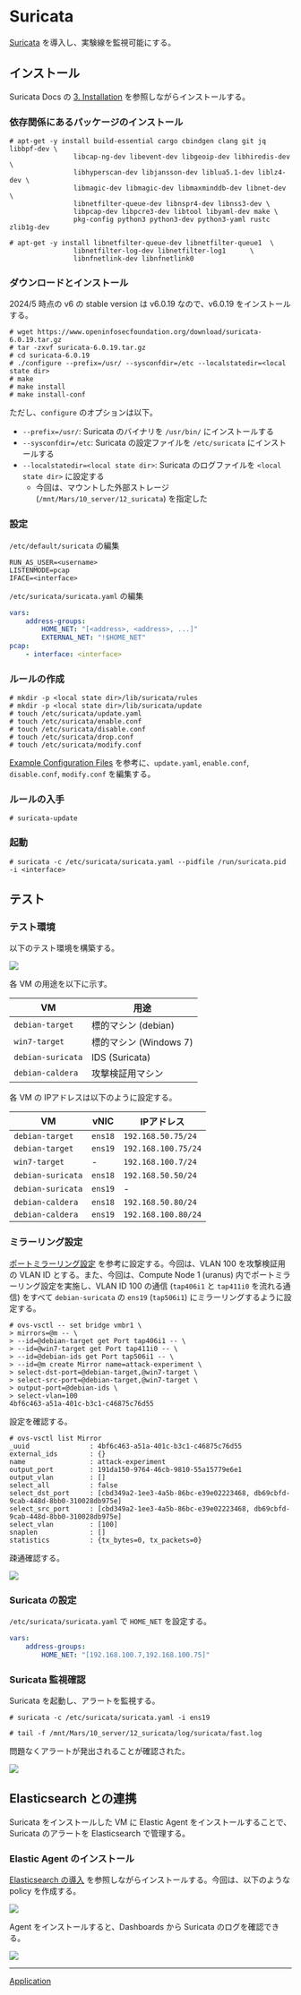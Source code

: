 # Suricata
[Suricata](https://suricata.io/) を導入し、実験線を監視可能にする。

## インストール
Suricata Docs の [3. Installation](https://docs.suricata.io/en/suricata-6.0.19/install.html) を参照しながらインストールする。

### 依存関係にあるパッケージのインストール
```
# apt-get -y install build-essential cargo cbindgen clang git jq libbpf-dev \
                libcap-ng-dev libevent-dev libgeoip-dev libhiredis-dev \
                libhyperscan-dev libjansson-dev liblua5.1-dev liblz4-dev \
                libmagic-dev libmagic-dev libmaxminddb-dev libnet-dev \
                libnetfilter-queue-dev libnspr4-dev libnss3-dev \
                libpcap-dev libpcre3-dev libtool libyaml-dev make \
                pkg-config python3 python3-dev python3-yaml rustc zlib1g-dev
```

```
# apt-get -y install libnetfilter-queue-dev libnetfilter-queue1  \
                libnetfilter-log-dev libnetfilter-log1      \
                libnfnetlink-dev libnfnetlink0
```

### ダウンロードとインストール
2024/5 時点の v6 の stable version は v6.0.19 なので、v6.0.19 をインストールする。

```
# wget https://www.openinfosecfoundation.org/download/suricata-6.0.19.tar.gz
# tar -zxvf suricata-6.0.19.tar.gz
# cd suricata-6.0.19
# ./configure --prefix=/usr/ --sysconfdir=/etc --localstatedir=<local state dir>
# make
# make install
# make install-conf
```

ただし、`configure` のオプションは以下。

- `--prefix=/usr/`: Suricata のバイナリを `/usr/bin/` にインストールする
- `--sysconfdir=/etc`: Suricata の設定ファイルを `/etc/suricata` にインストールする
- `--localstatedir=<local state dir>`: Suricata のログファイルを `<local state dir>` に設定する
  - 今回は、マウントした外部ストレージ (`/mnt/Mars/10_server/12_suricata`) を指定した


### 設定
`/etc/default/suricata` の編集

```
RUN_AS_USER=<username>
LISTENMODE=pcap
IFACE=<interface>
```

`/etc/suricata/suricata.yaml` の編集

```yml
vars:
    address-groups:
        HOME_NET: "[<address>, <address>, ...]"
        EXTERNAL_NET: "!$HOME_NET"
pcap:
    - interface: <interface>
```


### ルールの作成
```
# mkdir -p <local state dir>/lib/suricata/rules
# mkdir -p <local state dir>/lib/suricata/update
# touch /etc/suricata/update.yaml
# touch /etc/suricata/enable.conf
# touch /etc/suricata/disable.conf
# touch /etc/suricata/drop.conf
# touch /etc/suricata/modify.conf
```

[Example Configuration Files](https://suricata-update.readthedocs.io/en/latest/update.html#example-configuration-files) を参考に、`update.yaml`, `enable.conf`, `disable.conf`, `modify.conf` を編集する。

### ルールの入手
```
# suricata-update
```

### 起動
```
# suricata -c /etc/suricata/suricata.yaml --pidfile /run/suricata.pid -i <interface>
```

## テスト
### テスト環境
以下のテスト環境を構築する。

![](./01_env.drawio.png)

各 VM の用途を以下に示す。

|VM|用途|
|---|---|
|`debian-target`|標的マシン (debian)|
|`win7-target`|標的マシン (Windows 7)|
|`debian-suricata`|IDS (Suricata)|
|`debian-caldera`|攻撃検証用マシン|

各 VM の IPアドレスは以下のように設定する。

|VM|vNIC|IPアドレス|
|---|---|---|
|`debian-target`|`ens18`|`192.168.50.75/24`|
|`debian-target`|`ens19`|`192.168.100.75/24`|
|`win7-target`|-|`192.168.100.7/24`|
|`debian-suricata`|`ens18`|`192.168.50.50/24`|
|`debian-suricata`|`ens19`|-|
|`debian-caldera`|`ens18`|`192.168.50.80/24`|
|`debian-caldera`|`ens19`|`192.168.100.80/24`|

### ミラーリング設定
[ポートミラーリング設定](../../Usage/port-mirror/README.md) を参考に設定する。今回は、VLAN 100 を攻撃検証用の VLAN ID とする。また、今回は、Compute Node 1 (uranus) 内でポートミラーリング設定を実施し、VLAN ID 100 の通信 (`tap406i1` と `tap411i0` を流れる通信) をすべて `debian-suricata` の `ens19` (`tap506i1`) にミラーリングするように設定する。

```
# ovs-vsctl -- set bridge vmbr1 \
> mirrors=@m -- \
> --id=@debian-target get Port tap406i1 -- \
> --id=@win7-target get Port tap411i0 -- \
> --id=@debian-ids get Port tap506i1 -- \
> --id=@m create Mirror name=attack-experiment \
> select-dst-port=@debian-target,@win7-target \
> select-src-port=@debian-target,@win7-target \
> output-port=@debian-ids \
> select-vlan=100
4bf6c463-a51a-401c-b3c1-c46875c76d55
```

設定を確認する。

```
# ovs-vsctl list Mirror
_uuid               : 4bf6c463-a51a-401c-b3c1-c46875c76d55
external_ids        : {}
name                : attack-experiment
output_port         : 191da150-9764-46cb-9810-55a15779e6e1
output_vlan         : []
select_all          : false
select_dst_port     : [cbd349a2-1ee3-4a5b-86bc-e39e02223468, db69cbfd-9cab-448d-8bb0-310028db975e]
select_src_port     : [cbd349a2-1ee3-4a5b-86bc-e39e02223468, db69cbfd-9cab-448d-8bb0-310028db975e]
select_vlan         : [100]
snaplen             : []
statistics          : {tx_bytes=0, tx_packets=0}
```

疎通確認する。

![](./02_ping.png)

### Suricata の設定
`/etc/suricata/suricata.yaml` で `HOME_NET` を設定する。

```yml
vars:
    address-groups:
        HOME_NET: "[192.168.100.7,192.168.100.75]"
```

### Suricata 監視確認
Suricata を起動し、アラートを監視する。

```
# suricata -c /etc/suricata/suricata.yaml -i ens19
```

```
# tail -f /mnt/Mars/10_server/12_suricata/log/suricata/fast.log
```

問題なくアラートが発出されることが確認された。

![](./03_test_alert.png)

## Elasticsearch との連携
Suricata をインストールした VM に Elastic Agent をインストールすることで、Suricata のアラートを Elasticsearch で管理する。

### Elastic Agent のインストール
[Elasticsearch の導入](../Elasticsearch/README.md) を参照しながらインストールする。今回は、以下のような policy を作成する。

![](./04_suricata-policy.png)

Agent をインストールすると、Dashboards から Suricata のログを確認できる。

![](./05_dashboard.png)



---

[Application](../README.md)

